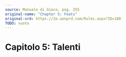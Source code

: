 ```yaml
---
source: Manuale di Gioco, pag. 255
original-name: "Chapter 5: Feats"
original-srd: https://2e.aonprd.com/Rules.aspx?ID=180
TODO: vuoto
---
```


# Capitolo 5: Talenti
